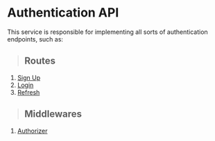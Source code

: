 # Authentication API
This service is responsible for implementing all sorts of authentication endpoints, such as:

> ## Routes
1. [Sign Up](./requirements/login/sign-up.md)
1. [Login](./requirements/login/login.md)
1. [Refresh](./requirements/login/refresh.md)

> ## Middlewares
1. [Authorizer](./requirements/login/authorizer.md)